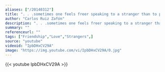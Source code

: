 ```yaml
---
aliases: ["/20140312"]
title: ". . .sometimes one feels freer speaking to a stranger than to people one knows. Why is that? Probably because a stranger sees us the way we are, not as he wishes to think we are."
author: "Carlos Ruiz Zafón"
description: ". . .sometimes one feels freer speaking to a stranger than to people one knows. Why is that? Probably because a stranger sees us the way we are, not as he wishes to think we are. - Carlos Ruiz Zafón quotes from GetInspired365.com"
summary: ""
referenceurl: ""
tags: ["Friendship","Love","Strangers",]
source: "youtube"
videoid: "IpbDHxCV29A"
image: "https://img.youtube.com/vi/IpbDHxCV29A/0.jpg"
---
```


{{< youtube IpbDHxCV29A >}}
